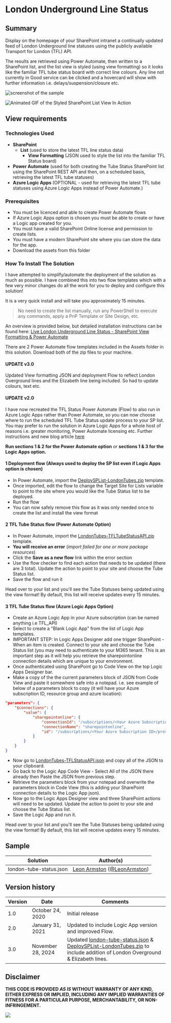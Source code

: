 # London Underground Line Status

## Summary
Display on the homepage of your SharePoint intranet a continually updated feed of London Underground line statuses using the publicly available Transport for London (TFL) API. 

The results are retrieved using Power Automate, then written to a SharePoint list, and the list view is styled (using view formatting) so it looks like the familiar TFL tube status board with correct line colours. Any line not currently in Good service can be clicked and a hovercard will show with further information i.e. delays/suspension/closure etc. 

![screenshot of the sample](./assets/screenshot.png)

![Animated GIF of the Styled SharePoint List View In Action](./assets/screenshot-animated.gif)

## View requirements

### Technologies Used

* **SharePoint** 
  * **List** (used to store the latest TFL line status data)
    * **View Formatting** (JSON used to style the list into the familiar TFL Status board)
* **Power Automate** (used for both creating the Tube Status SharePoint list using the SharePoint REST API and then, on a scheduled basis, retrieving the latest TFL tube statuses)
* **Azure Logic Apps** (OPTIONAL - used for retrieving the latest TFL tube statuses using Azure Logic Apps instead of Power Automate.)

### Prerequisites

* You must be licenced and able to create Power Automate flows
* If Azure Logic Apps option is chosen you must be able to create or have a Logic app created for you.
* You must have a valid SharePoint Online license and permission to create lists.
* You must have a modern SharePoint site where you can store the data for the app.
* Download the assets from this folder

### How To Install The Solution

I have attempted to simplify/automate the deployment of the solution as much as possible. I have combined this into two flow templates which with a few very minor changes do all the work for you to deploy and configure this solution!

It is a very quick install and will take you approximately 15 minutes.

> No need to create the list manually, run any PowerShell to execute any commands, apply a PnP Template or Site Design, etc.

An overview is provided below, but detailed installation instructions can be found here:
[Live London Underground Line Status - SharePoint View Formatting & Power Automate](https://www.leonarmston.com/2020/09/live-london-underground-line-status-sharepoint-view-formatting-power-automate/)

There are 2 Power Automate flow templates included in the Assets folder in this solution. Download both of the zip files to your machine.

#### UPDATE v3.0
Updated View formatting JSON and deployment Flow to reflect London Overground lines and the Elizabeth line being included. So had to update colours, text etc.

#### UPDATE v2.0
I have now recreated the TFL Status Power Automate (Flow) to also run in Azure Logic Apps rather than Power Automate, so you can now choose where to run the scheduled TFL Tube Status update process to your SP list. You may prefer to run the solution in Azure Logic Apps for a whole host of reasons i.e. greater monitoring, Power Automate licensing etc.
Further instructions and new blog article [here](https://www.leonarmston.com/2021/01/live-london-underground-line-status-solution-summary-learnings-from-converting-to-azure-logic-apps/)

**Run sections 1 & 2 for the Power Automate option** or **sections 1 & 3 for the Logic Apps option.**

#### 1 Deployment flow (Always used to deploy the SP list even if Logic Apps option is chosen)

- In Power Automate, import the [DeploySPList-LondonTubes.zip](./flows/DeploySPList-LondonTubes.zip) template.
- Once imported, edit the flow to change the Target Site for Lists variable to point to the site where you would like the Tube Status list to be deployed.
- Run the flow
- You can now safely remove this flow as it was only needed once to create the list and install the view format

#### 2 TFL Tube Status flow (Power Automate Option)

- In Power Automate, import the [LondonTubes-TFLTubeStatusAPI.zip](./flows/LondonTubes-TFLTubeStatusAPI.zip) template.
- **You will receive an error** (_import failed for one or more package resources_)
- Click the **Save as a new flow** link within the error section
- Use the flow checker to find each action that needs to be updated (there are 3 total). Update the action to point to your site and choose the Tube Status list.
- Save the flow and run it

Head over to your list and you'll see the Tube Statuses being updated using the view format! By default, this list will receive updates every 15 minutes.

#### 3 TFL Tube Status flow (Azure Logic Apps Option)

- Create an Azure Logic App in your Azure subscription (can be named anything i.e TFL_API)
- Select to create a "Blank Logic App" from the list of Logic App templates.
- IMPORTANT STEP: In Logic Apps Designer add one trigger SharePoint - When an item is created. Connect to your site and choose the Tube Status list (you may need to authenticate to your M365 tenant. This is an important step as it will help you retrieve the sharepointonline connection details which are unique to your environment.
- Once authenticated using SharePoint go to Code View on the top Logic Apps Designer bar.
- Make a copy of the the current parameters block of JSON from Code View and paste it somewhere safe into a notepad. i.e. see example of below of a parameters block to copy (it will have your Azure subscription ID, resource group and azure location):
```json
"parameters": {
    "$connections": {
        "value": {
            "sharepointonline": {
                "connectionId": "/subscriptions/<Your Azure Subscription ID>/resourceGroups/<Resource Group Name>/providers/Microsoft.Web/connections/sharepointonline",
                "connectionName": "sharepointonline",
                "id": "/subscriptions/<Your Azure Subscription ID>/providers/Microsoft.Web/locations/<Azure DC Location>/managedApis/sharepointonline"
            }
        }
    }
}
```
- Now go to [LondonTubes-TFLStatusAPI.json](./logicapps/LondonTubes-TFLStatusAPI.json) and copy all of the JSON to your clipboard.
- Go back to the Logic App Code View - Select All of the JSON there already then Paste the JSON from previous step.
- Retrieve the parameters block from your notepad and overwrite the parameters block in Code View (this is adding your SharePoint connection details to the Logic App json).
- Now go to the Logic Apps Designer view and three SharePoint actions will need to be updated. Update the action to point to your site and choose the Tube Status list.
- Save the Logic App and run it.

Head over to your list and you'll see the Tube Statuses being updated using the view format! By default, this list will receive updates every 15 minutes.

## Sample

Solution|Author(s)
--------|---------
london-tube-status.json | [Leon Armston](https://github.com/LeonArmston) ([@LeonArmston](https://twitter.com/LeonArmston))

## Version history

Version|Date|Comments
-------|----|--------
1.0|October 24, 2020|Initial release
2.0|January 31, 2021|Updated to include Logic App version and improved Flow.
3.0|November 28, 2024|Updated [london-tube-status.json](./london-tube-status.json) & [DeploySPList-LondonTubes.zip](./flows/london-tube-status.json) to include addition of London Overground & Elizabeth lines.

## Disclaimer
**THIS CODE IS PROVIDED *AS IS* WITHOUT WARRANTY OF ANY KIND, EITHER EXPRESS OR IMPLIED, INCLUDING ANY IMPLIED WARRANTIES OF FITNESS FOR A PARTICULAR PURPOSE, MERCHANTABILITY, OR NON-INFRINGEMENT.**

<img src="https://pnptelemetry.azurewebsites.net/list-formatting/view-samples/london-tube-status" />
